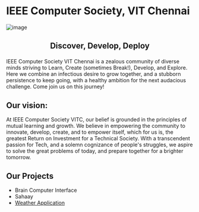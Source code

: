 # IEEE Computer Society, VIT Chennai


![image](https://github.com/ComputerSocietyVITC/.github/assets/67182544/b315a3cd-022e-443c-b9f9-2906866f7e14)

<h2><p align="center"><b> Discover, Develop, Deploy</b></p></h2>

IEEE Computer Society VIT Chennai is a zealous community of diverse minds striving to Learn, Create (sometimes Break!), Develop, and Explore. Here we combine an infectious desire to grow together, and a stubborn persistence to keep going, with a healthy ambition for the next audacious challenge. 
Come join us on this journey!



## Our vision:
At IEEE Computer Society VITC, our belief is grounded in the principles of mutual learning and growth. We believe in empowering the community to innovate, develop, create, and to empower itself, which for us is, the greatest Return on Investment for a Technical Society.
With a transcendent passion for Tech, and a solemn cognizance of people's struggles, we aspire to solve the great problems of today, and prepare together for a brighter tomorrow.

## Our Projects
 - Brain Computer Interface
 - Sahaay
 - [Weather Application](https://github.com/ComputerSocietyVITC/weatherapp)
 

